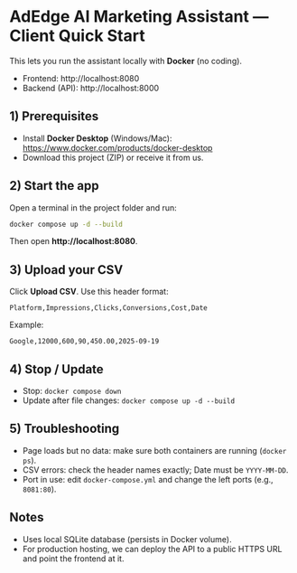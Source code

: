 # AdEdge AI Marketing Assistant — Client Quick Start

This lets you run the assistant locally with **Docker** (no coding).

- Frontend: http://localhost:8080
- Backend (API): http://localhost:8000

## 1) Prerequisites
- Install **Docker Desktop** (Windows/Mac): https://www.docker.com/products/docker-desktop
- Download this project (ZIP) or receive it from us.

## 2) Start the app
Open a terminal in the project folder and run:
```bash
docker compose up -d --build
```
Then open **http://localhost:8080**.

## 3) Upload your CSV
Click **Upload CSV**. Use this header format:
```
Platform,Impressions,Clicks,Conversions,Cost,Date
```
Example:
```
Google,12000,600,90,450.00,2025-09-19
```

## 4) Stop / Update
- Stop: `docker compose down`
- Update after file changes: `docker compose up -d --build`

## 5) Troubleshooting
- Page loads but no data: make sure both containers are running (`docker ps`).
- CSV errors: check the header names exactly; Date must be `YYYY-MM-DD`.
- Port in use: edit `docker-compose.yml` and change the left ports (e.g., `8081:80`).

## Notes
- Uses local SQLite database (persists in Docker volume).
- For production hosting, we can deploy the API to a public HTTPS URL and point the frontend at it.
